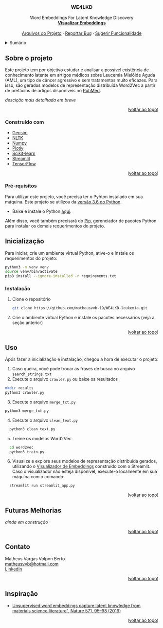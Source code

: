 <div id="topo"></div>

<!-- PROJECT LOGO -->
<br />
<div align="center">
  <h3 align="center">WE4LKD</h3>

  <p align="center">
    Word Embeddings For Latent Knowledge Discovery
    <br />
    <a href="https://share.streamlit.io/matheusvvb-19/we4lkd-leukemia_w2v/main"><strong>Visualizar Embeddings</strong></a>
    <br />
    <br />
    <a href="https://drive.google.com/drive/folders/1Fq5HkZx8DmWWAXnhkYSuX7r_GZjd6jGh?usp=sharing">Arquivos do Projeto</a>
    ·
    <a href="https://github.com/matheusvvb-19/WE4LKD-leukemia_w2v/issues">Reportar Bug</a>
    ·
    <a href="https://github.com/matheusvvb-19/WE4LKD-leukemia_w2v/issues">Sugerir Funcionalidade</a>
  </p>
</div>



<!-- SUMÁRIO -->
<details>
  <summary>Sumário</summary>
  <ol>
    <li>
      <a href="#sobre">Sobre o projeto</a>
      <ul>
        <li><a href="#construido">Construído com</a></li>
      </ul>
    </li>
    <li>
      <a href="#inicializacao">Inicialização</a>
      <ul>
        <li><a href="#prerequisitos">Pré-requisitos</a></li>
        <li><a href="#instalacao">Instalção</a></li>
      </ul>
    </li>
    <li><a href="#uso">Uso</a></li>
    <li><a href="#futuras-melhorias">Futuras Melhorias</a></li>
    <li><a href="#contato">Contato</a></li>
    <li><a href="#inspiracao">Inspiração</a></li>
  </ol>
</details>


<!-- SOBRE -->
## Sobre o projeto

Este projeto tem por objetivo estudar e analisar a possível existência de conhecimento latente em artigos médicos sobre Leucemia Mielóide Aguda (AML), um tipo de câncer agressivo e sem tratamentos muito eficazes. Para isso, são gerados modelos de representação distribuída Word2Vec a partir de prefácios de artigos disponíveis no [PubMed](https://pubmed.ncbi.nlm.nih.gov/).

_descição mais detalhada em breve_

<p align="right">(<a href="#topo">voltar ao topo</a>)</p>


### Construído com

* [Gensim](https://radimrehurek.com/gensim/)
* [NLTK](https://www.nltk.org/)
* [Numpy](https://numpy.org/)
* [Plotly](https://plotly.com/)
* [Scikit-learn](https://scikit-learn.org/stable/)
* [Streamlit](https://streamlit.io/)
* [TensorFlow](https://www.tensorflow.org/?hl=pt-br)

<p align="right">(<a href="#topo">voltar ao topo</a>)</p>


### Pré-rquisitos

Para utilizar este projeto, você precisa ter o Pyhton instalado em sua máquina. Este projeto se utilizou da [versão 3.6 do Python](https://www.python.org/downloads/release/python-360/).
* Baixe e instale o Python [aqui](https://www.python.org/downloads/).

Além disso, você também precisará do [Pip](https://pypi.org/project/pip/), gerenciador de pacotes Python para instalar os demais requerimentos do projeto.


<!-- INICIALIZAÇÃO -->
## Inicialização

Para iniciar, crie um ambiente virtual Python, ative-o e instale os requerimentos do projeto:
```sh
python3 -m venv venv
source venv/bin/activate
pip3 install --ignore-installed -r requirements.txt
```


### Instalação

1. Clone o repositório
   ```sh
   git clone https://github.com/matheusvvb-19/WE4LKD-leukemia.git
   ```
2. Crie o ambiente virtual Python e instale os pacotes necessários (veja a seção anterior)

<p align="right">(<a href="#topo">voltar ao topo</a>)</p>



<!-- USO -->
## Uso

Após fazer a inicialização e instalação, chegou a hora de executar o projeto:
1. Caso queira, você pode trocar as frases de busca no arquivo `search_strings.txt`
2. Execute o arquivo `crawler.py` ou baixe os resultados
  ```sh
  mkdir results
  python3 crawler.py
  ```
3. Execute o arquivo `merge_txt.py`
  ```sh
  python3 merge_txt.py
  ```
4. Execute o arquivo `clean_text.py`
```sh
  python3 clean_text.py
```
5. Treine os modelos Word2Vec
```sh
  cd word2vec
  python3 train.py
```
6. Visualize e explore seus modelos de representação distribuída gerados, utilizando o [Visualizador de Embeddings](https://share.streamlit.io/matheusvvb-19/we4lkd-leukemia_w2v/main) construído com o Streamlit.<br> Caso o visualizador não esteja disponível, execute-o localmente em sua máquina com o comando:
```sh
  streamlit run streamlit_app.py
```

<p align="right">(<a href="#topo">voltar ao topo</a>)</p>



<!-- FUTURAS MELHORIAS -->
## Futuras Melhorias

_ainda em construção_

<p align="right">(<a href="#topo">voltar ao topo</a>)</p>


<!-- CONTATO -->
## Contato

Matheus Vargas Volpon Berto<br>
matheusvvb@hotmail.com<br>
[LinkedIn](https://www.linkedin.com/in/matheus-volpon/)

<p align="right">(<a href="#topo">voltar ao topo</a>)</p>


<!-- INSPIRAÇÃO -->
## Inspiração

* [Unsupervised word embeddings capture latent knowledge from materials science literature", Nature 571, 95–98 (2019)](https://github.com/materialsintelligence/mat2vec)

<p align="right">(<a href="#topo">voltar ao topo</a>)</p>
